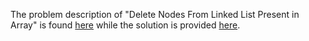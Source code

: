 The problem description of "Delete Nodes From Linked List Present in Array" is found [here](https://leetcode.com/problems/delete-nodes-and-return-forest/) while the solution is provided [here](https://github.com/aurimas13/Solutions-To-Problems/blob/main/LeetCode/Python%20Solutions/Delete%20Nodes%20From%20Linked%20List%20Present%20in%20Array/delete.py).


